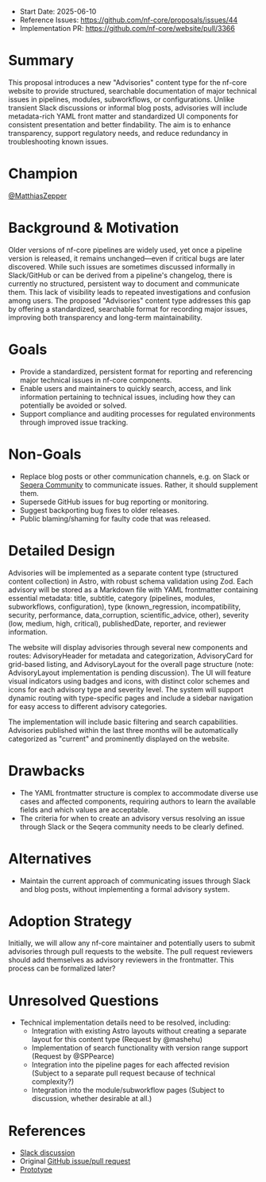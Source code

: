 - Start Date: 2025-06-10
- Reference Issues: https://github.com/nf-core/proposals/issues/44
- Implementation PR: https://github.com/nf-core/website/pull/3366

# Summary

This proposal introduces a new "Advisories" content type for the nf-core website to provide structured, searchable documentation of major technical issues in pipelines, modules, subworkflows, or configurations. Unlike transient Slack discussions or informal blog posts, advisories will include metadata-rich YAML front matter and standardized UI components for consistent presentation and better findability. The aim is to enhance transparency, support regulatory needs, and reduce redundancy in troubleshooting known issues.

# Champion

[@MatthiasZepper](https://github.com/MatthiasZepper)

# Background & Motivation

Older versions of nf-core pipelines are widely used, yet once a pipeline version is released, it remains unchanged—even if critical bugs are later discovered. While such issues are sometimes discussed informally in Slack/GitHub or can be derived from a pipeline's changelog, there is currently no structured, persistent way to document and communicate them. This lack of visibility leads to repeated investigations and confusion among users. The proposed "Advisories" content type addresses this gap by offering a standardized, searchable format for recording major issues, improving both transparency and long-term maintainability.

# Goals

- Provide a standardized, persistent format for reporting and referencing major technical issues in nf-core components.
- Enable users and maintainers to quickly search, access, and link information pertaining to technical issues, including how they can potentially be avoided or solved.
- Support compliance and auditing processes for regulated environments through improved issue tracking.

# Non-Goals

- Replace blog posts or other communication channels, e.g. on Slack or [Seqera Community](https://community.seqera.io/) to communicate issues. Rather, it should supplement them.
- Supersede GitHub issues for bug reporting or monitoring.
- Suggest backporting bug fixes to older releases.
- Public blaming/shaming for faulty code that was released.

# Detailed Design

Advisories will be implemented as a separate content type (structured content collection) in Astro, with robust schema validation using Zod. Each advisory will be stored as a Markdown file with YAML frontmatter containing essential metadata: title, subtitle, category (pipelines, modules, subworkflows, configuration), type (known_regression, incompatibility, security, performance, data_corruption, scientific_advice, other), severity (low, medium, high, critical), publishedDate, reporter, and reviewer information.

The website will display advisories through several new components and routes: AdvisoryHeader for metadata and categorization, AdvisoryCard for grid-based listing, and AdvisoryLayout for the overall page structure (note: AdvisoryLayout implementation is pending discussion). The UI will feature visual indicators using badges and icons, with distinct color schemes and icons for each advisory type and severity level. The system will support dynamic routing with type-specific pages and include a sidebar navigation for easy access to different advisory categories.

The implementation will include basic filtering and search capabilities. Advisories published within the last three months will be automatically categorized as "current" and prominently displayed on the website.

# Drawbacks

- The YAML frontmatter structure is complex to accommodate diverse use cases and affected components, requiring authors to learn the available fields and which values are acceptable.
- The criteria for when to create an advisory versus resolving an issue through Slack or the Seqera community needs to be clearly defined.

# Alternatives

- Maintain the current approach of communicating issues through Slack and blog posts, without implementing a formal advisory system.

# Adoption Strategy

Initially, we will allow any nf-core maintainer and potentially users to submit advisories through pull requests to the website. The pull request reviewers should add themselves as advisory reviewers in the frontmatter. This process can be formalized later?

# Unresolved Questions

- Technical implementation details need to be resolved, including:
  - Integration with existing Astro layouts without creating a separate layout for this content type (Request by @mashehu)
  - Implementation of search functionality with version range support (Request by @SPPearce)
  - Integration into the pipeline pages for each affected revision (Subject to a separate pull request because of technical complexity?)
  - Integration into the module/subworkflow pages (Subject to discussion, whether desirable at all.)

# References

- [Slack discussion](https://nfcore.slack.com/archives/CE7DN1U7M/p1748117028217599)
- Original [GitHub issue/pull request](https://github.com/nf-core/website/pull/3366)
- [Prototype](https://deploy-preview-3366--nf-core-main-site.netlify.app/advisories)
